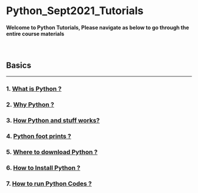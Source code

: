 # Python_Sept2021_Tutorials

#### Welcome to Python Tutorials, Please navigate as below to go through the entire course materials

&nbsp;

## Basics

---

### 1. [What is Python ?](/Basics/1_what_is.md)

### 2. [Why Python ?](/Basics/2_why_is.md)

### 3. [How Python and stuff works?](/Basics/3_how_is.md)

### 4. [Python foot prints ?](/Basics/4_footprints.md)

### 5. [Where to download Python ?](/Basics/5_where_to.md)

### 6. [How to Install Python ?](/Basics/6_install.md)


### 7. [How to run Python Codes ?](/Basics/7_how_to_run.md)